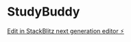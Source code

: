# StudyBuddy

[Edit in StackBlitz next generation editor ⚡️](https://stackblitz.com/~/github.com/kwamewilder/StudyBuddy)